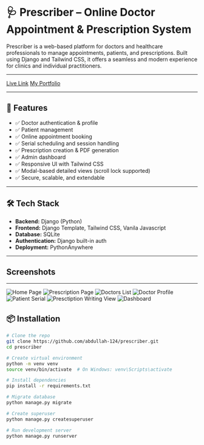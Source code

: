 # 🩺 Prescriber – Online Doctor Appointment & Prescription System

Prescriber is a web-based platform for doctors and healthcare professionals to manage appointments, patients, and prescriptions. Built using Django and Tailwind CSS, it offers a seamless and modern experience for clinics and individual practitioners.

---

[Live Link](https://prescriber.pythonanywhere.com/)
[My Portfolio](https://prescriber.pythonanywhere.com/)

---

## 🚀 Features

- ✅ Doctor authentication & profile
- ✅ Patient management
- ✅ Online appointment booking
- ✅ Serial scheduling and session handling
- ✅ Prescription creation & PDF generation
- ✅ Admin dashboard
- ✅ Responsive UI with Tailwind CSS
- ✅ Modal-based detailed views (scroll lock supported)
- ✅ Secure, scalable, and extendable

---

## 🛠️ Tech Stack

- **Backend:** Django (Python)
- **Frontend:** Django Template, Tailwind CSS, Vanila Javascript
- **Database:** SQLite  
- **Authentication:** Django built-in auth
- **Deployment:** PythonAnywhere

---
## Screenshots
---
![Home Page](media/ss/photo3.png)
![Prescription Page](media/ss/photo5.png)
![Doctors List](media/ss/photo6.png)
![Doctor Profile](media/ss/photo2.png)
![Patient Serial](media/ss/photo7.png)
![Presctiption Writing View](media/ss/photo1.png)
![Dashboard](media/ss/photo4.png)


## 📦 Installation

```bash
# Clone the repo
git clone https://github.com/abdullah-124/prescriber.git
cd prescriber

# Create virtual environment
python -m venv venv
source venv/bin/activate  # On Windows: venv\Scripts\activate

# Install dependencies
pip install -r requirements.txt

# Migrate database
python manage.py migrate

# Create superuser
python manage.py createsuperuser

# Run development server
python manage.py runserver
